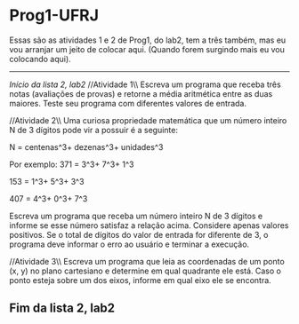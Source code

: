 # Prog1-UFRJ
Essas são as atividades 1 e 2 de Prog1, do lab2, tem a três também, mas eu vou arranjar um jeito de colocar aqui. (Quando forem surgindo mais eu vou colocando aqui).

-----------------------------------------------------------------------------------------------------------------
*Início da lista 2, lab2*
//Atividade 1\\\\
Escreva um programa que receba três notas (avaliações de provas) e retorne a média
aritmética entre as duas maiores. Teste seu programa com diferentes valores de
entrada.

//Atividade 2\\\\
Uma curiosa propriedade matemática que um número inteiro N de 3 dígitos pode vir
a possuir é a seguinte:

N = centenas^3+ dezenas^3+ unidades^3

Por exemplo: 371 = 3^3+ 7^3+ 1^3

153 = 1^3+ 5^3+ 3^3

407 = 4^3+ 0^3+ 7^3

Escreva um programa que receba um número inteiro N de 3 dígitos e informe se
esse número satisfaz a relação acima. Considere apenas valores positivos. Se o total
de dígitos do valor de entrada for diferente de 3, o programa deve informar o erro ao
usuário e terminar a execução.

//Atividade 3\\\\
Escreva um programa que leia as coordenadas de um ponto (x, y) no plano
cartesiano e determine em qual quadrante ele está. Caso o ponto esteja sobre um
dos eixos, informe em qual eixo ele se encontra.

Fim da lista 2, lab2
-----------------------------------------------------------------------------------------

